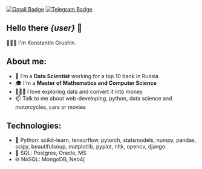 [![Gmail Badge](https://img.shields.io/badge/-k.e.grushin@gmail.com-c14438?style=flat&logo=Gmail&logoColor=white)](mailto:k.e.grushin@gmail.com "Connect via Email")
[![Telegram Badge](https://img.shields.io/badge/-@kgrushin-0088CC?style=flat&logo=Telegram&logoColor=white)](https://t.me/kgrushin "Contact on Telegram")
<h2> Hello there <i>{user}</i> 👋 </h2>
👱🏻‍♂️ I'm Konstantin Grushin.



## About me:
- 🏦 I'm a <b>Data Scientist</b> working for a top 10 bank in Russia
- 🎓 I'm a <b>Master of Mathematics and Computer Science</b>
- 👨🏼‍🏫 I love exploring data and convert it into money
- 📫 Talk to me about web-developing, python, data science and motorcycles, cars or movies

## Technologies:
- 🐍 Python: scikit-learn, tensorflow, pytorch, statsmodels, numpy, pandas, scipy, beautifulsoup, matplotlib, pyplot, nltk, opencv, django
- 💽 SQL: Postgres, Oracle, MS
- 🌐 NoSQL: MongoDB, Neo4j
